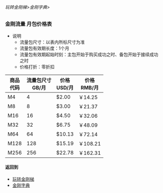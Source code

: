 ###### 玩转金刚梯>金刚字典>
### 金刚流量 月包价格表
- 说明
  - 流量包尺寸：以表内所标尺寸为准
  - 流量包有效期长度：1个月
  - 流量包有效期起始时刻：主包开始于购买成功之时、备包开始于接续成功之时
  - 价格打折：零折扣

|商品<Br>代码|流量包尺寸<Br>GB/月|价格<Br>USD/月|价格<Br>RMB/月|
| ------| ---| ------|---------| 
|M4     |   4|  $2.00|  ￥14.25|
|M8     |   8|  $3.00|  ￥21.37| 
|M16    |  16|  $4.50|  ￥32.06| 
|M32    |  32|  $6.75|  ￥48.09| 
|M64    |  64| $10.13|  ￥72.14|
|M128   | 128| $15.19| ￥108.21| 
|M256   | 256| $22.78| ￥162.31| 


#### 返回到
- [玩转金刚梯](https://github.com/a2zitpro/web/blob/master/LadderFree/A.md)
- [金刚字典](https://github.com/a2zitpro/web/blob/master/LadderFree/kkDictionary/KKDictionary.md)




